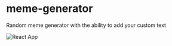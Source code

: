 # meme-generator

Random meme generator with the ability to add your custom text

![React App](https://user-images.githubusercontent.com/13324397/120255038-b41e7800-c250-11eb-9761-19ec14396ad9.gif)
